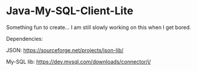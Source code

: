 # Java-My-SQL-Client-Lite

Something fun to create... I am still slowly working on this when I get bored.


Dependencies:

JSON: https://sourceforge.net/projects/json-lib/

My-SQL lib:  https://dev.mysql.com/downloads/connector/j/
